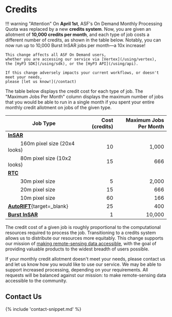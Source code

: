 # Credits

!!! warning "Attention"
    On **April 1st**, ASF's On Demand Monthly Processing Quota
    was replaced by a new **credits system**.
    Now, you are given an allotment of **10,000 credits per month**,
    and each type of job costs a different number of credits,
    as shown in the table below.
    Notably, you can now run up to 10,000 Burst InSAR jobs per month—a 10x increase!

    This change affects all ASF On Demand users,
    whether you are accessing our service via [Vertex](/using/vertex),
    the [HyP3 SDK](/using/sdk), or the [HyP3 API](/using/api).

    If this change adversely impacts your current workflows, or doesn't meet your needs,
    please [let us know!](/contact)

The table below displays the credit cost for each type of job.
The "Maximum Jobs Per Month" column displays the maximum number of jobs that you would be able to run
in a single month if you spent your entire monthly credit allotment on jobs of the given type.

| Job Type                                                                      |  Cost (credits) | Maximum Jobs Per Month |
|-------------------------------------------------------------------------------|----------------:|-----------------------:|
| [**InSAR**](/guides/insar_product_guide/)                                     |                 |                        |
| &nbsp;&nbsp;&nbsp;&nbsp;&nbsp;&nbsp;&nbsp;&nbsp; 160m pixel size (20x4 looks) |              10 |                  1,000 |
| &nbsp;&nbsp;&nbsp;&nbsp;&nbsp;&nbsp;&nbsp;&nbsp; 80m pixel size (10x2 looks)  |              15 |                    666 |
| [**RTC**](/guides/rtc_product_guide/)                                         |                 |                        |
| &nbsp;&nbsp;&nbsp;&nbsp;&nbsp;&nbsp;&nbsp;&nbsp; 30m pixel size               |               5 |                  2,000 |
| &nbsp;&nbsp;&nbsp;&nbsp;&nbsp;&nbsp;&nbsp;&nbsp; 20m pixel size               |              15 |                    666 |
| &nbsp;&nbsp;&nbsp;&nbsp;&nbsp;&nbsp;&nbsp;&nbsp; 10m pixel size               |              60 |                    166 |
| [**AutoRIFT**](https://its-live.jpl.nasa.gov/){target=_blank}                 |              25 |                    400 |
| [**Burst InSAR**](/guides/burst_insar_product_guide/)                         |               1 |                 10,000 |

The credit cost of a given job is roughly proportional to the computational resources required to process the job.
Transitioning to a credits system allows us to distribute our resources more equitably.
This change supports our mission of [making remote-sensing data accessible](https://asf.alaska.edu/about-asf/),
with the goal of providing valuable products to the widest breadth of users possible.

If your monthly credit allotment doesn't meet your needs,
please contact us and let us know how you would like to use our service.
We may be able to support increased processing, depending on your requirements.
All requests will be balanced against our mission: to make remote-sensing data accessible to the community.

## Contact Us

{% include 'contact-snippet.md' %}
